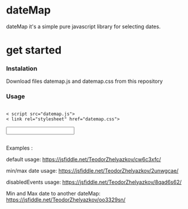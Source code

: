 # dateMap 
dateMap it's a simple pure javascript library for selecting dates.

# get started 

<h3>Instalation</h3>

Download files datemap.js and datemap.css from this repository

<h3>Usage</h3>

<code>
< script src="datemap.js"></script>
< link rel="stylesheet" href="datemap.css">

<input type = "text" id = "default_example" />
			<script>
				var dmObj = new dateMap({
					selector : "#default_example",
				});
			</script>
</code>



Examples : 

  default usage:
    https://jsfiddle.net/TeodorZhelyazkov/cw6c3xfc/
    
  min/max date usage:
    https://jsfiddle.net/TeodorZhelyazkov/2unwgcae/
    
  disabledEvents usage:
    https://jsfiddle.net/TeodorZhelyazkov/8qad6s62/
  
  Min and Max date to another dateMap:
    https://jsfiddle.net/TeodorZhelyazkov/oo3329sn/

